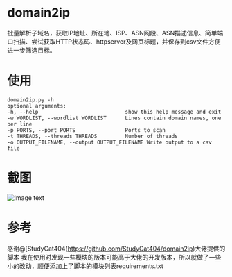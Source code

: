 
# domain2ip
批量解析子域名，获取IP地址、所在地、ISP、ASN网段、ASN描述信息、简单端口扫描、尝试获取HTTP状态码、httpserver及网页标题，并保存到csv文件方便进一步筛选目标。  

# 使用
~~~
domain2ip.py -h  
optional arguments:  
-h, --help                            show this help message and exit  
-w WORDLIST, --wordlist WORDLIST      Lines contain domain names, one per line  
-p PORTS, --port PORTS                Ports to scan  
-t THREADS, --threads THREADS         Number of threads  
-o OUTPUT_FILENAME, --output OUTPUT_FILENAME Write output to a csv file  
~~~

# 截图
 ![Image text](https://github.com/telllpu/domain2ip/blob/master/Capture.PNG)
# 参考
感谢@[StudyCat404(https://github.com/StudyCat404/domain2ip)大佬提供的脚本
我在使用时发现一些模块的版本可能高于大佬的开发版本，所以就做了一些小的改动，顺便添加上了脚本的模块列表requirements.txt
